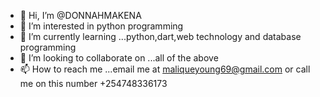 - 👋 Hi, I’m @DONNAHMAKENA
- 👀 I’m interested in python programming
- 🌱 I’m currently learning ...python,dart,web technology and database programming
- 💞️ I’m looking to collaborate on ...all of the above 
- 📫 How to reach me ...email me at maliqueyoung69@gmail.com or call me on this number +254748336173

<!---
DONNAHMAKENA/DONNAHMAKENA is a ✨ special ✨ repository because its `README.md` (this file) appears on your GitHub profile.
You can click the Preview link to take a look at your changes.
--->
